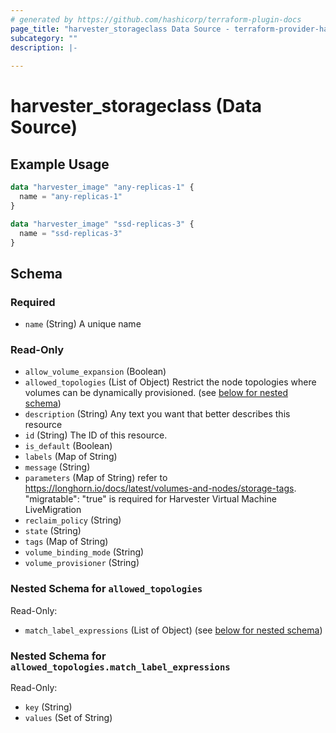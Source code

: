 ```yaml
---
# generated by https://github.com/hashicorp/terraform-plugin-docs
page_title: "harvester_storageclass Data Source - terraform-provider-harvester"
subcategory: ""
description: |-
  
---
```


# harvester_storageclass (Data Source)



## Example Usage

```terraform
data "harvester_image" "any-replicas-1" {
  name = "any-replicas-1"
}

data "harvester_image" "ssd-replicas-3" {
  name = "ssd-replicas-3"
}
```

<!-- schema generated by tfplugindocs -->
## Schema

### Required

- `name` (String) A unique name

### Read-Only

- `allow_volume_expansion` (Boolean)
- `allowed_topologies` (List of Object) Restrict the node topologies where volumes can be dynamically provisioned. (see [below for nested schema](#nestedatt--allowed_topologies))
- `description` (String) Any text you want that better describes this resource
- `id` (String) The ID of this resource.
- `is_default` (Boolean)
- `labels` (Map of String)
- `message` (String)
- `parameters` (Map of String) refer to https://longhorn.io/docs/latest/volumes-and-nodes/storage-tags. "migratable": "true" is required for Harvester Virtual Machine LiveMigration
- `reclaim_policy` (String)
- `state` (String)
- `tags` (Map of String)
- `volume_binding_mode` (String)
- `volume_provisioner` (String)

<a id="nestedatt--allowed_topologies"></a>
### Nested Schema for `allowed_topologies`

Read-Only:

- `match_label_expressions` (List of Object) (see [below for nested schema](#nestedobjatt--allowed_topologies--match_label_expressions))

<a id="nestedobjatt--allowed_topologies--match_label_expressions"></a>
### Nested Schema for `allowed_topologies.match_label_expressions`

Read-Only:

- `key` (String)
- `values` (Set of String)
